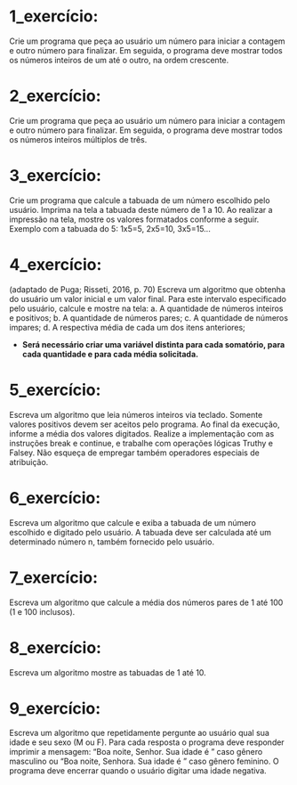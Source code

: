 # 1_exercício:
Crie um programa que peça ao usuário um número para iniciar a contagem e outro número para finalizar.
Em seguida, o programa deve mostrar todos os números inteiros de um até o outro, na ordem crescente.

# 2_exercício:
Crie um programa que peça ao usuário um número para iniciar a contagem e outro número para finalizar.
Em seguida, o programa deve mostrar todos os números inteiros múltiplos de três.

# 3_exercício:
Crie um programa que calcule a tabuada de um número escolhido pelo usuário.
Imprima na tela a tabuada deste número de 1 a 10. 
Ao realizar a impressão na tela, mostre os valores formatados conforme a seguir.
Exemplo com a tabuada do 5: 1x5=5, 2x5=10, 3x5=15...

# 4_exercício:
(adaptado de Puga; Risseti, 2016, p. 70)
Escreva um algoritmo que obtenha do usuário um valor inicial e um valor final.
Para este intervalo especificado pelo usuário, calcule e mostre na tela:
a. A quantidade de números inteiros e positivos;
b. A quantidade de números pares;
c. A quantidade de números impares;
d. A respectiva média de cada um dos itens anteriores;
- **Será necessário criar uma variável distinta para cada somatório, para cada quantidade e para cada média solicitada.**

# 5_exercício:
Escreva um algoritmo que leia números inteiros via teclado. Somente valores positivos devem ser aceitos pelo programa.
Ao final da execução, informe a média dos valores digitados. 
Realize a implementação com as instruções break e continue, e trabalhe com operações lógicas Truthy e Falsey.
Não esqueça de empregar também operadores especiais de atribuição.

# 6_exercício:
Escreva um algoritmo que calcule e exiba a tabuada de um número escolhido e digitado pelo usuário.
A tabuada deve ser calculada até um determinado número n, também fornecido pelo usuário.

# 7_exercício:
Escreva um algoritmo que calcule a média dos números pares de 1 até 100 (1 e 100 inclusos).

# 8_exercício:
Escreva um algoritmo mostre as tabuadas de 1 até 10.

# 9_exercício:
Escreva um algoritmo que repetidamente pergunte ao usuário qual sua idade e seu sexo (M ou F).
Para cada resposta o programa deve responder imprimir a mensagem:
“Boa noite, Senhor. Sua idade é <IDADE>” caso gênero masculino
ou
“Boa noite, Senhora. Sua idade é <IDADE>” caso gênero feminino.
O programa deve encerrar quando o usuário digitar uma idade negativa.